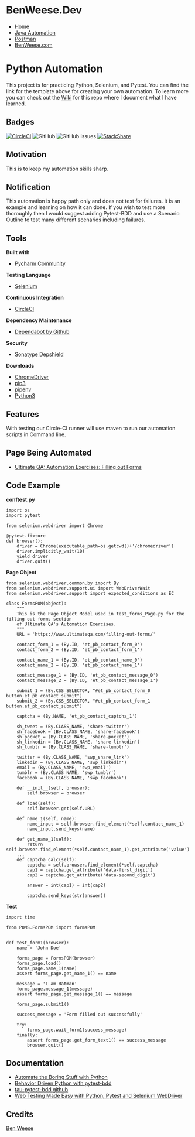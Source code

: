 # BenWeese.Dev
- [Home](https://benweese.dev)
- [Java Automation](https://benweese.dev/Java_Automation/)
- [Postman](https://benweese.dev/Postman/)
- [BenWeese.com](https://benweese.com)

# Python Automation
This project is for practicing Python, Selenium, and Pytest. You can find the link for the template above for creating your own automation. To learn more you can check out the [Wiki](https://github.com/benweese/Python-Automation/wiki) for this repo where I document what I have learned. 

## Badges
[![CircleCI](https://circleci.com/gh/benweese/Python-Automation/tree/master.svg?style=shield)](https://circleci.com/gh/benweese/Python-Automation/tree/master) ![GitHub](https://img.shields.io/github/license/benweese/Python-Automation.svg)  ![GitHub issues](https://img.shields.io/github/issues-raw/benweese/Python-Automation.svg) [![StackShare](http://img.shields.io/badge/tech-stack-0690fa.svg?style=flat)](https://stackshare.io/benweese/python-automation)

## Motivation
This is to keep my automation skills sharp.

## Notification
This automation is happy path only and does not test for failures. It is an example and learning on how it can done. If you wish to test more thoroughly then I would suggest adding Pytest-BDD and use a Scenario Outline to test many different scenarios including failures.

## Tools
<b>Built with</b>
- [Pycharm Community](https://www.jetbrains.com/pycharm/)

<b>Testing Language</b>
- [Selenium](https://www.seleniumhq.org/)

<b>Continuous Integration</b>
- [CircleCI](https://circleci.com/)

<b>Dependency Maintenance </b>
- [Dependabot by Github](https://dependabot.com/)

<b>Security</b>
- [Sonatype Depshield](https://www.sonatype.com/depshield)

<b>Downloads</b>
- [ChromeDriver](https://sites.google.com/a/chromium.org/chromedriver/downloads)
- [pip3](https://pip.pypa.io/en/stable/)
- [pipenv](https://docs.pipenv.org/en/latest/)
- [Python3](https://www.python.org/download/releases/3.0/)


## Features
With testing our Circle-CI runner will use maven to run our automation scripts in Command line.

## Page Being Automated
- [Ultimate QA: Automation Exercises: Filling out Forms](https://www.ultimateqa.com/filling-out-forms/)

## Code Example

<b>conftest.py</b>
```
import os
import pytest

from selenium.webdriver import Chrome

@pytest.fixture
def browser():
    driver = Chrome(executable_path=os.getcwd()+'/chromedriver')
    driver.implicitly_wait(10)
    yield driver
    driver.quit()
```

<b>Page Object</b>
```
from selenium.webdriver.common.by import By
from selenium.webdriver.support.ui import WebDriverWait
from selenium.webdriver.support import expected_conditions as EC

class FormsPOM(object):
    """
    This is the Page Object Model used in test_forms_Page.py for the filling out forms section
    of Ultimate QA's Automation Exercises.
    """
    URL = 'https://www.ultimateqa.com/filling-out-forms/'

    contact_form_1 = (By.ID, 'et_pb_contact_form_0')
    contact_form_2 = (By.ID, 'et_pb_contact_form_1')

    contact_name_1 = (By.ID, 'et_pb_contact_name_0')
    contact_name_2 = (By.ID, 'et_pb_contact_name_1')

    contact_message_1 = (By.ID, 'et_pb_contact_message_0')
    contact_message_2 = (By.ID, 'et_pb_contact_message_1')

    submit_1 = (By.CSS_SELECTOR, "#et_pb_contact_form_0 button.et_pb_contact_submit")
    submit_2 = (By.CSS_SELECTOR, "#et_pb_contact_form_1 button.et_pb_contact_submit")

    captcha = (By.NAME, 'et_pb_contact_captcha_1')

    sh_tweet = (By.CLASS_NAME, 'share-twitter')
    sh_facebook = (By.CLASS_NAME, 'share-facebook')
    sh_pocket = (By.CLASS_NAME, 'share-pocket')
    sh_linkedin = (By.CLASS_NAME, 'share-linkedin')
    sh_tumblr = (By.CLASS_NAME, 'share-tumblr')

    twitter = (By.CLASS_NAME, 'swp_share_link')
    linkedin = (By.CLASS_NAME, 'swp_linkedin')
    email = (By.CLASS_NAME, 'swp_email')
    tumblr = (By.CLASS_NAME, 'swp_tumblr')
    facebook = (By.CLASS_NAME, 'swp_facebook')

    def __init__(self, browser):
        self.browser = browser

    def load(self):
        self.browser.get(self.URL)

    def name_1(self, name):
        name_input = self.browser.find_element(*self.contact_name_1)
        name_input.send_keys(name)

    def get_name_1(self):
        return self.browser.find_element(*self.contact_name_1).get_attribute('value')
    ...
    def captcha_calc(self):
        captcha = self.browser.find_element(*self.captcha)
        cap1 = captcha.get_attribute('data-first_digit')
        cap2 = captcha.get_attribute('data-second_digit')

        answer = int(cap1) + int(cap2)

        captcha.send_keys(str(answer))
```
  
<b>Test</b>
```
import time

from POMS.FormsPOM import formsPOM


def test_form1(browser):
    name = 'John Doe'

    forms_page = FormsPOM(browser)
    forms_page.load()
    forms_page.name_1(name)
    assert forms_page.get_name_1() == name

    message = 'I am Batman'
    forms_page.message_1(message)
    assert forms_page.get_message_1() == message

    forms_page.submit1()

    success_message = 'Form filled out successfully'

    try:
        forms_page.wait_form1(success_message)
    finally:
        assert forms_page.get_form_text1() == success_message
        browser.quit()
```

## Documentation
- [Automate the Boring Stuff with Python](https://automatetheboringstuff.com/chapter11/)
- [Behavior Driven Python with pytest-bdd](https://testautomationu.applitools.com/behavior-driven-python-with-pytest-bdd/)
- [tau-pytest-bdd github](https://github.com/AndyLPK247/tau-pytest-bdd)
- [Web	Testing Made Easy with Python, Pytest and Selenium WebDriver](https://blog.testproject.io/2019/07/16/open-source-test-automation-python-pytest-selenium-webdriver/)

## Credits
[Ben Weese](https://benweese.dev)
